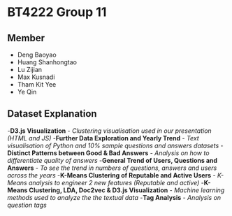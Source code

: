 # BT4222 Group 11

## Member

- Deng Baoyao
- Huang Shanhongtao
- Lu Zijian
- Max Kusnadi
- Tham Kit Yee
- Ye Qin

## Dataset Explanation

-**D3.js Visualization** - *Clustering visualisation used in our presentation (HTML and JS)*
-**Further Data Exploration and Yearly Trend** - *Text visualisation of Python and 10% sample questions and answers datasets*
-**Distinct Patterns between Good & Bad Answers** - *Analysis on how to differentiate quality of answers*
-**General Trend of Users, Questions and Answers** - *To see the trend in numbers of questions, answers and users across the years*
-**K-Means Clustering of Reputable and Active Users** - *K-Means analysis to engineer 2 new features (Reputable and active)*
-**K-Means Clustering, LDA, Doc2vec & D3.js Visualization** - *Machine learning methods used to analyze the the textual data*
-**Tag Analysis** - *Analysis on question tags*
